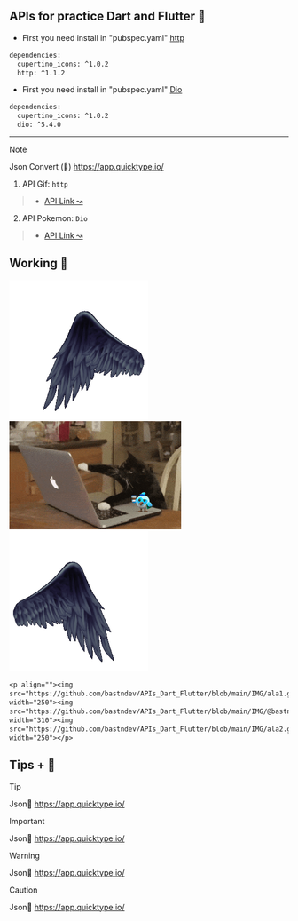 ## APIs for practice Dart and Flutter 💙 

- First you need install in "pubspec.yaml" [http](https://pub.dev/packages/http)  
```
dependencies:
  cupertino_icons: ^1.0.2
  http: ^1.1.2
```
- First you need install in "pubspec.yaml" [Dio](https://pub.dev/packages/dio/versions) 
``` 
dependencies:
  cupertino_icons: ^1.0.2
  dio: ^5.4.0
```
---
> [!NOTE]
> Json Convert (👀) https://app.quicktype.io/

1. API Gif: ``http``
>- [API Link ↝](https://developers.giphy.com/)

2. API Pokemon: ``Dio``
>- [API Link ↝](https://pokeapi.co/)

## Working 👷
<p align=""><img src="https://github.com/bastndev/APIs_Dart_Flutter/blob/main/IMG/ala1.gif"  width="250"><img src="IMG/catDash.gif"  width="310"><img src="https://github.com/bastndev/APIs_Dart_Flutter/blob/main/IMG/ala2.gif"  width="250"></p>


```
<p align=""><img src="https://github.com/bastndev/APIs_Dart_Flutter/blob/main/IMG/ala1.gif"  width="250"><img src="https://github.com/bastndev/APIs_Dart_Flutter/blob/main/IMG/@bastndev.gif"  width="310"><img src="https://github.com/bastndev/APIs_Dart_Flutter/blob/main/IMG/ala2.gif"  width="250"></p>
```

## Tips + 👷


> [!TIP]
> Json👷 https://app.quicktype.io/

> [!IMPORTANT]
> Json👷 https://app.quicktype.io/

> [!WARNING]
> Json👷 https://app.quicktype.io/

> [!CAUTION]
> Json👷 https://app.quicktype.io/



